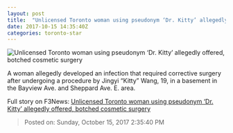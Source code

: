 ```yaml
---
layout: post
title:  "Unlicensed Toronto woman using pseudonym ‘Dr. Kitty’ allegedly offered, botched cosmetic surgery"
date: 2017-10-15 14:35:40Z
categories: toronto-star
---
```


![Unlicensed Toronto woman using pseudonym ‘Dr. Kitty’ allegedly offered, botched cosmetic surgery](https://www.thestar.com/content/dam/thestar/news/gta/2017/10/15/toronto-woman-using-pseudonym-dr-kitty-arrested-after-allegedly-offering-botching-unlicensed-cosmetic-surgery-procedure/dr.jpg)

A woman allegedly developed an infection that required corrective surgery after undergoing a procedure by Jingyi “Kitty” Wang, 19, in a basement in the Bayview Ave. and Sheppard Ave. E. area.


Full story on F3News: [Unlicensed Toronto woman using pseudonym ‘Dr. Kitty’ allegedly offered, botched cosmetic surgery](http://www.f3nws.com/n/SuyFp)

> Posted on: Sunday, October 15, 2017 2:35:40 PM
